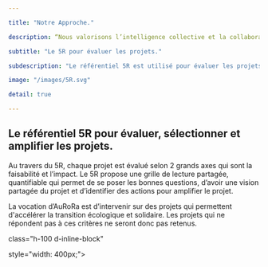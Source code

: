 ```yaml
---

title: "Notre Approche."

description: “Nous valorisons l’intelligence collective et la collaboration grâce à la méthode 5R (Réseau, Réaliste, Réactif, Résilient et Responsable) de partage de valeurs, de sélection et de gestion des projets et aux principes du BBG (Bâtir sur l’essentiel, Bousculer les frontières, Gouverner en transparence)."

subtitle: "Le 5R pour évaluer les projets."

subdescription: "Le référentiel 5R est utilisé pour évaluer les projets identifiés décider ou non de les lancer. Cette évaluation nous aide également à proposer des idées pour amplifier et améliorer les projets."

image: "/images/5R.svg"

detail: true

---
```


Le référentiel 5R pour évaluer, sélectionner et amplifier les projets.
----------------------------------------------------------------------

Au travers du 5R, chaque projet est évalué selon 2 grands axes qui sont la faisabilité et l’impact. Le 5R propose une grille de lecture partagée, quantifiable qui permet de se poser les bonnes questions, d’avoir une vision partagée du projet et d’identifier des actions pour amplifier le projet. 

La vocation d’AuRoRa est d’intervenir sur des projets qui permettent d'accélérer la transition écologique et solidaire. Les projets qui ne répondent pas à ces critères ne seront donc pas retenus.

<div id="observablehq-6c546d9b">

 <div class="row align-items-top">

 <div class="col-4">

 <div class="observablehq-Faisabilite"></div>

 <div class="observablehq-viewof-valuesF"></div>

 </div>

 <div class="col-4">

 <div class="observablehq-Impact"></div>

 <div class="observablehq-viewof-valuesI"></div>

 </div>

 <div class="col-4">

 <div

 class="h-100 d-inline-block"

 style="width: 400px;">

 <div class="observablehq-chart5R"></div>

 </div>

 </div>

 </div>

<script type="module">

 import {Runtime, Inspector} from "https://cdn.jsdelivr.net/npm/@observablehq/runtime@4/dist/runtime.js";

 import define from "https://api.observablehq.com/@laurentmau/chart-template.js?v=3";

 (new Runtime).module(define, name => {

 if (name === "Faisabilite") return Inspector.into("#observablehq-6c546d9b .observablehq-Faisabilite")();

 if (name === "viewof valuesF") return Inspector.into("#observablehq-6c546d9b .observablehq-viewof-valuesF")();

 if (name === "Impact") return Inspector.into("#observablehq-6c546d9b .observablehq-Impact")();

 if (name === "viewof valuesI") return Inspector.into("#observablehq-6c546d9b .observablehq-viewof-valuesI")();

 if (name === "chart5R") return Inspector.into("#observablehq-6c546d9b .observablehq-chart5R")();

 });

</script>

</div>

